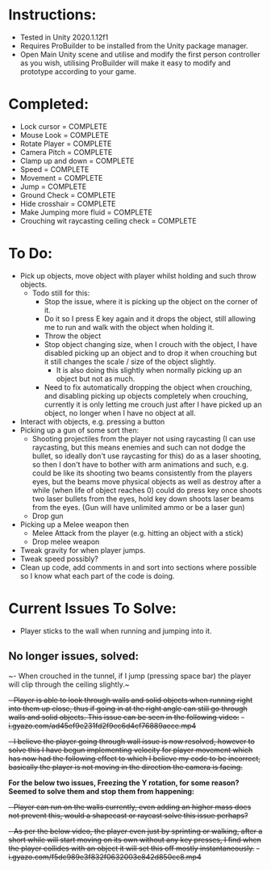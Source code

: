 # Instructions:

- Tested in Unity 2020.1.12f1
- Requires ProBuilder to be installed from the Unity package manager.
- Open Main Unity scene and utilise and modify the first person controller as you wish, utilising ProBuilder will make it easy to modify and prototype according to your game.


# Completed:

- Lock cursor = COMPLETE
- Mouse Look = COMPLETE
- Rotate Player = COMPLETE
- Camera Pitch = COMPLETE
- Clamp up and down = COMPLETE
- Speed = COMPLETE
- Movement = COMPLETE
- Jump = COMPLETE
- Ground Check = COMPLETE
- Hide crosshair = COMPLETE
- Make Jumping more fluid = COMPLETE
- Crouching wit raycasting ceiling check = COMPLETE


# To Do:

- Pick up objects, move object with player whilst holding and such throw objects.
	- Todo still for this:
		- Stop the issue, where it is picking up the object on the corner of it.
		- Do it so I press E key again and it drops the object, still allowing me to run and walk with the object when holding it.
		- Throw the object
		- Stop object changing size, when I crouch with the object, I have disabled picking up an object and to drop it when crouching but it still changes the scale / size of the object slightly.
			- It is also doing this slightly when normally picking up an object but not as much.
		- Need to fix automatically dropping the object when crouching, and disabling picking up objects completely when crouching, currently it is only letting me crouch just after I have picked up an object, no longer when I have no object at all.
- Interact with objects, e.g. pressing a button
- Picking up a gun of some sort then:
	- Shooting projectiles from the player not using raycasting (I can use raycasting, but this means enemies and such can not dodge the bullet, so ideally don't use raycasting for this) do as a laser shooting, so then I don't have to bother with arm animations and such, e.g. could be like its shooting two beams consistently from the players eyes, but the beams move physical objects as well as destroy after a while (when life of object reaches 0) could do press key once shoots two laser bullets from the eyes, hold key down shoots laser beams from the eyes. (Gun will have unlimited ammo or be a laser gun)
	- Drop gun
- Picking up a Melee weapon then 
	- Melee Attack from the player (e.g. hitting an object with a stick)
	- Drop melee weapon
- Tweak gravity for when player jumps.
- Tweak speed possibly?
- Clean up code, add comments in and sort into sections where possible so I know what each part of the code is doing.


# Current Issues To Solve:

- Player sticks to the wall when running and jumping into it.



## No longer issues, solved:

~- When crouched in the tunnel, if I jump (pressing space bar) the player will clip through the ceiling slightly.~

~~- Player is able to look through walls and solid objects when running right into them up close, thus if going in at the right angle can still go through walls and solid objects. This issue can be seen in the following video:~~
	~~- i.gyazo.com/ad45ef9e231fd2f9ec6d4cf76889aece.mp4~~

~~- I believe the player going through wall issue is now resolved, however to solve this I have begun implementing velocity for player movement which has now had the following effect to which I believe my code to be incorrect, basically the player is not moving in the direction the camera is facing.~~

**For the below two issues, Freezing the Y rotation, for some reason? Seemed to solve them and stop them from happening:**

~~- Player can run on the walls currently, even adding an higher mass does not prevent this, would a shapecast or raycast solve this issue perhaps?~~

~~- As per the below video, the player even just by sprinting or walking, after a short while will start moving on its own without any key presses, I find  when the player collides with an object it will set this off mostly instantaneously.~~
	~~- i.gyazo.com/f5dc989e3f832f0632003e842d850cc8.mp4~~